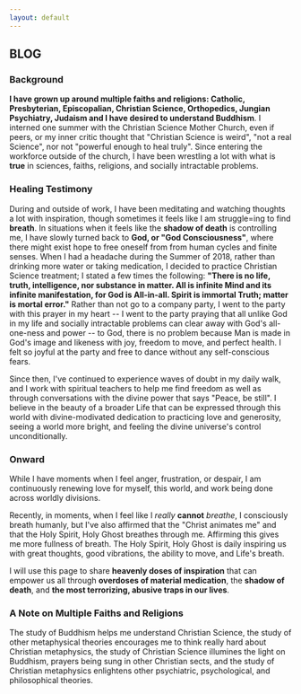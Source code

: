 ```yaml
---
layout: default
---
```


## BLOG
### Background
**I have grown up around multiple faiths and religions: Catholic, Presbyterian, Episcopalian, Christian Science, Orthopedics, Jungian Psychiatry, Judaism and I have desired to understand Buddhism**. I interned one summer with the Christian Science Mother Church, even if peers, or my inner critic thought that "Christian Science is weird", "not a real Science", nor not "powerful enough to heal truly". Since entering the workforce outside of the church, I have been wrestling a lot with what is **true** in sciences, faiths, religions, and socially intractable problems.

### Healing Testimony
During and outside of work, I have been meditating and watching thoughts a lot with inspiration, though sometimes it feels like I am struggle=ing to find **breath**. In situations when it feels like the **shadow of death** is controlling me, I have slowly turned back to **God, or "God Consciousness"**, where there might exist hope to free oneself from from human cycles and finite senses. When I had a headache during the Summer of 2018, rather than drinking more water or taking medication, I decided to practice Christian Science treatment; I stated a few times the following: **"There is no life, truth, intelligence, nor substance in matter. All is infinite Mind and its infinite manifestation, for God is All-in-all. Spirit is immortal Truth; matter is mortal error."** Rather than not go to a company party, I went to the party with this prayer in my heart -- I went to the party praying that all unlike God in my life and socially intractable problems can clear away with God's all-one-ness and power -- to God, there is no problem because Man is made in God's image and likeness with joy, freedom to move, and perfect health. I felt so joyful at the party and free to dance without any self-conscious fears. 

Since then, I've continued to experience waves of doubt in my daily walk, and I work with spiritual teachers to help me find freedom as well as through conversations with the divine power that says "Peace, be still". I believe in the beauty of a broader Life that can be expressed through this world with divine-modivated dedication to practicing love and generosity, seeing a world more bright, and feeling the divine universe's control unconditionally. 

### Onward
While I have moments when I feel anger, frustration, or despair, I am continuously renewing love for myself, this world, and work being done across worldly divisions.

Recently, in moments, when I feel like I *really* **cannot** *breathe*, I consciously breath humanly, but I've also affirmed that the "Christ animates me" and that the Holy Spirit, Holy Ghost breathes through me. Affirming this gives me more fullness of breath. The Holy Spirit, Holy Ghost is daily inspiring us with great thoughts, good vibrations, the ability to move, and Life's breath.

I will use this page to share **heavenly doses of inspiration** that can empower us all through **overdoses of material medication**, the **shadow of death**, and **the most terrorizing, abusive traps in our lives**.

### A Note on Multiple Faiths and Religions 
The study of Buddhism helps me understand Christian Science, the study of other metaphysical theories encourages me to think really hard about Christian metaphysics, the study of Christian Science illumines the light on Buddhism, prayers being sung in other Christian sects, and the study of Christian metaphysics enlightens other psychiatric, psychological, and philosophical theories.


<br>
